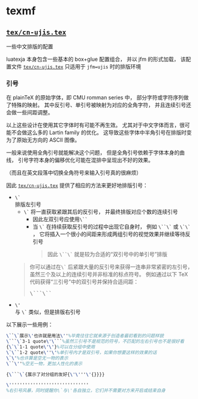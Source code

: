 # texmf

## [`tex/cn-ujis.tex`](tex/cn-ujis.tex)

一些中文排版的配置

luatexja 本身包含一些基本的 box+glue 配置组合，
并以 jfm 的形式加载，
该配置文件 [`tex/cn-ujis.tex`](tex/cn-ujis.tex) 只适用于 `jfm=ujis` 时的排版环境

### 引号


在 plainTeX 的原始字体，即 CMU romman series 中，
部分字符或字符序列做了特殊的映射。
其中反引号、单引号被映射为对应的全角字符，
并且连续引号还会做一些间距调整。

以上这些设计在使用其它字体时有可能不再生效。
尤其对于中文字体而言，很可能不会做这么多的 Lartin family 的优化。
这导致这些字体中半角引号在排版时变为了原始无方向的 ASCII 图像。

一般来说使用全角引号就能解决这个问题，
但是全角引号依赖于字体本身的曲线，
引号字符本身的偏移优化可能在混排中呈现出不好的效果。

（而且在英文段落中切换全角符号来输入引号真的很麻烦）

因此 [`tex/cn-ujis.tex`](tex/cn-ujis.tex) 提供了相应的方法来更好地排版引号：
- <code>\\\`</code>  
	排版左引号
	- <code>\\\`</code> 将一直获取紧跟其后的反引号，
		并最终排版对应个数的连续引号
		- 因此左双引号应使用<code>\\\`\`</code>
		- 当 <code>\\\`</code> 在持续获取反引号的过程中出现它自身时，
			例如 <code>\\\`\`\\\`</code> 或 <code>\\\`\\\`</code> ，
			它将插入一个很小的间距来形成两组引号的视觉效果并继续等待反引号
			> 因此 <code>\\\`\`\\\`</code> 就是较为合适的“双引号中的单引号”排版
	> 你可以通过在<code>\\\`</code> 后紧跟大量的反引号来获得一连串非常紧密的左引号，
	> 虽然三个及以上的连续引号并非标准的标点符号。
	> 例如通过以下 TeX 代码获得“三引号”中的双引号并保持合适间距：
	> <pre>
	> \```\``
	> </pre>
- <code>\\'</code>  
	与 <code>\\\`</code> 类似，但是排版右引号

以下展示一些用例：
```latex
\``\`展示\'也许就是用法\''%毕竟往往它就来源于创造者最初看到的问题样貌
\```\`3-1 quote\'\```%虽然三引号不是规范的符号，不匹配的左右引号也不是很好看
{\`\`1-1 quote\'\'}%可以在分组中使用
\`\``1-2 quote\''\'%单引号内才是双引号，如果你想要这样的效果的话
\`\'%也许算是空无一物的表示
\``\''%空无一物，更加人性化的表示

{\```\`{展示了对分组的友好{\'\'''\'{}}}}

\''''''''''''''''''''''''''''''
%右引号风暴，同时提醒你\`与\'各自独立，它们并不需要对方来开启或结束自身
```
